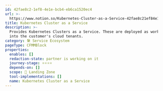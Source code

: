 ```yaml
---
id: 42fae8c2-1ef8-4e1e-bcb4-eb6ca1520ec4
url: >-
  https://www.notion.so/Kubernetes-Cluster-as-a-Service-42fae8c21ef84e1ebcb4eb6ca1520ec4
title: Kubernetes Cluster as a Service
description: >-
  Provides Kubernetes Clusters as a Service. These are deployed as workloads
  into the customer's cloud tenants.
category: 🛠 Service Ecosystem
pageType: CFMMBlock
properties:
  enables: []
  redaction-state: partner is working on it
  journey-stage: ⭐️⭐️⭐️⭐️
  depends-on: []
  scope: 🛬 Landing Zone
  tool-implementations: []
  name: Kubernetes Cluster as a Service
---
```


